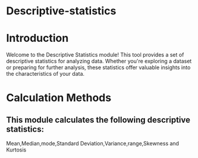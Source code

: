 # Descriptive-statistics

# Introduction
Welcome to the Descriptive Statistics module! This tool provides a set of descriptive statistics for analyzing data. Whether you're exploring a dataset or preparing for further analysis, these statistics offer valuable insights into the characteristics of your data.

# Calculation Methods

## This module calculates the following descriptive statistics:

Mean,Median,mode,Standard Deviation,Variance,range,Skewness and Kurtosis




